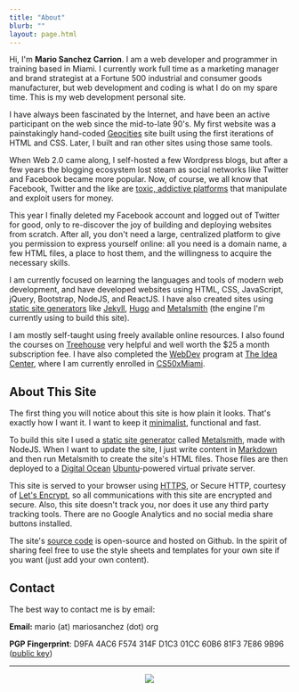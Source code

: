 ```yaml
---
title: "About"
blurb: ""
layout: page.html
---
```


Hi, I'm **Mario Sanchez Carrion**. I am a web developer and programmer in training based in Miami. I currently work full time as a marketing manager and brand strategist at a Fortune 500 industrial and consumer goods manufacturer, but web development and coding is what I do on my spare time. This is my web development personal site. 

I have always been fascinated by the Internet, and have been an active participant on the web since the mid-to-late 90's. My first website was a painstakingly hand-coded [Geocities](https://en.wikipedia.org/wiki/Yahoo!_GeoCities) site built using the first iterations of HTML and CSS. Later, I built and ran other sites using those same tools.

When Web 2.0 came along, I self-hosted a few Wordpress blogs, but after a few years the blogging ecosystem lost steam as social networks like Twitter and Facebook became more popular. Now, of course, we all know that Facebook, Twitter and the like are [toxic, addictive platforms](https://www.ted.com/talks/jaron_lanier_how_we_need_to_remake_the_internet) that manipulate and exploit users for money. 

This year I finally deleted my Facebook account and logged out of Twitter for good, only to re-discover the joy of building and deploying websites from scratch. After all, you don't need a large, centralized platform to give you permission to express yourself online: all you need is a domain name, a few HTML files, a place to host them, and the willingness to acquire the necessary skills.

I am currently focused on learning the languages and tools of modern web development, and have developed websites using HTML, CSS, JavaScript, jQuery, Bootstrap, NodeJS, and ReactJS. I have also created sites using [static site generators](https://staticsitegenerators.net/) like [Jekyll](https://jekyllrb.com/), [Hugo](https://gohugo.io) and [Metalsmith](https://metalsmith.io) (the engine I'm currently using to build this site).

I am mostly self-taught using freely available online resources. I also found the courses on [Treehouse](https://teamtreehouse.com/mariosanchezcarrion) very helpful and well worth the $25 a month subscription fee. I have also completed the [WebDev](https://theideacenter.co/webdev/) program at [The Idea Center](https://theideacenter.co/webdev/), where I am currently enrolled in [CS50xMiami](https://theideacenter.co/cs50xmiami/).

## About This Site

The first thing you will notice about this site is how plain it looks. That's exactly how I want it. I want to keep it [minimalist](../mini), functional and fast. 

To build this site I used a [static site generator](https://staticsitegenerators.net/) called [Metalsmith](https://metalsmith.io), made with NodeJS. When I want to update the site, I just write content in [Markdown](https://daringfireball.net/projects/markdown) and then run Metalsmith to create the site's HTML files. Those files are then deployed to a [Digital Ocean](https://digitalocean.com) [Ubuntu](https://ubuntu.com)-powered virtual private server.

This site is served to your browser using [HTTPS](https://en.wikipedia.org/wiki/HTTPS), or Secure HTTP, courtesy of [Let's Encrypt](https://letsencrypt.org), so all communications with this site are encrypted and secure. Also, this site doesn't track you, nor does it use any third party tracking tools. There are no Google Analytics and no social media share buttons installed. 

The site's [source code](https://github.com/mariobox/mariosanchez.org) is open-source and hosted on Github. In the spirit of sharing feel free to use the style sheets and templates for your own site if you want (just add your own content).

## Contact

The best way to contact me is by email:

**Email:**  mario (at) mariosanchez (dot) org

**PGP Fingerprint**: D9FA 4AC6 F574 314F D1C3 01CC 60B6 81F3 7E86 9B96 ([public key](/publickey.txt))

<hr />

<center>
<img src="/img/msc.jpg" class="round"><br />
<a href="http://github.com/mariobox"><i class="fa fa-github fa-lg"></i></a>
<a href="mailto:mario@mariosanchez.org"><i class="fa fa-envelope fa-lg"></i></a>
<a href="tel:305-699-6541"><i class="fa fa-phone-square fa-lg"></i></a>
</center>



